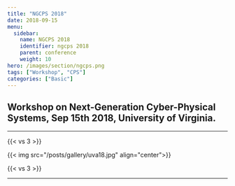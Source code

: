 ```yaml
---
title: "NGCPS 2018"
date: 2018-09-15
menu:
  sidebar:
    name: NGCPS 2018
    identifier: ngcps 2018
    parent: conference
    weight: 10
hero: /images/section/ngcps.png
tags: ["Workshop", "CPS"]
categories: ["Basic"]
---
```

## Workshop on Next-Generation Cyber-Physical Systems, Sep 15th 2018, University of Virginia.
---
{{< vs 3 >}}

{{< img src="/posts/gallery/uva18.jpg" align="center">}}

{{< vs 3 >}}

---
